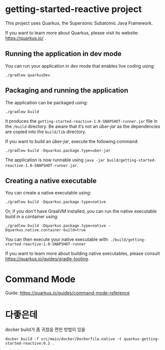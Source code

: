 # getting-started-reactive project

This project uses Quarkus, the Supersonic Subatomic Java Framework.

If you want to learn more about Quarkus, please visit its website: https://quarkus.io/ .

## Running the application in dev mode

You can run your application in dev mode that enables live coding using:
```shell script
./gradlew quarkusDev
```

## Packaging and running the application

The application can be packaged using:
```shell script
./gradlew build
```
It produces the `getting-started-reactive-1.0-SNAPSHOT-runner.jar` file in the `/build` directory.
Be aware that it’s not an _über-jar_ as the dependencies are copied into the `build/lib` directory.

If you want to build an _über-jar_, execute the following command:
```shell script
./gradlew build -Dquarkus.package.type=uber-jar
```

The application is now runnable using `java -jar build/getting-started-reactive-1.0-SNAPSHOT-runner.jar`.

## Creating a native executable

You can create a native executable using: 
```shell script
./gradlew build -Dquarkus.package.type=native
```

Or, if you don't have GraalVM installed, you can run the native executable build in a container using: 
```shell script
./gradlew build -Dquarkus.package.type=native -Dquarkus.native.container-build=true
```

You can then execute your native executable with: `./build/getting-started-reactive-1.0-SNAPSHOT-runner`

If you want to learn more about building native executables, please consult https://quarkus.io/guides/gradle-tooling.

# Command Mode

Guide: https://quarkus.io/guides/command-mode-reference


# 다좋은데
docker build가 좀 귀찮음 편한 방법이 있을 
```shell script
docker build -f src/main/docker/Dockerfile.native -t quarkus-getting-started-reactive:0.1 .
```